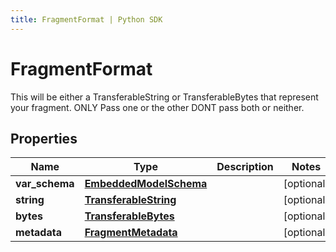 ```yaml
---
title: FragmentFormat | Python SDK
---
```


# FragmentFormat

This will be either a TransferableString or TransferableBytes that represent your fragment. ONLY Pass one or the other DONT pass both or neither.

## Properties

Name | Type | Description | Notes
------------ | ------------- | ------------- | -------------
**var_schema** | [**EmbeddedModelSchema**](EmbeddedModelSchema) |  | [optional] 
**string** | [**TransferableString**](TransferableString) |  | [optional] 
**bytes** | [**TransferableBytes**](TransferableBytes) |  | [optional] 
**metadata** | [**FragmentMetadata**](FragmentMetadata) |  | [optional] 


